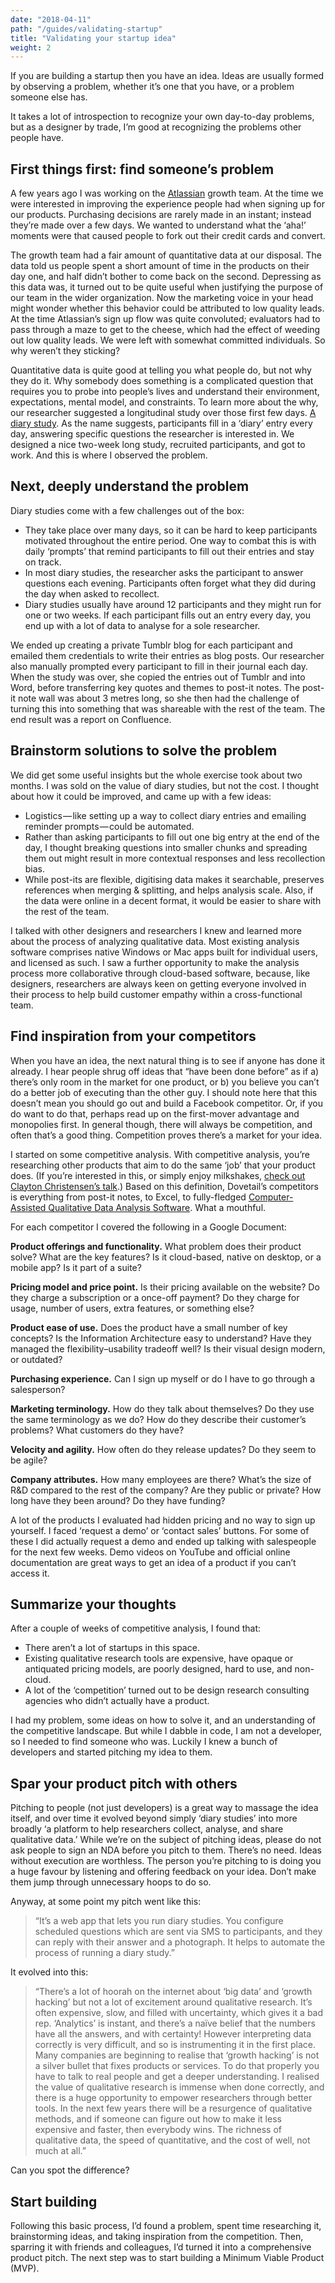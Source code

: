 ```yaml
---
date: "2018-04-11"
path: "/guides/validating-startup"
title: "Validating your startup idea"
weight: 2
---
```


If you are building a startup then you have an idea. Ideas are usually formed by observing a problem, whether it’s one that you have, or a problem someone else has.

It takes a lot of introspection to recognize your own day-to-day problems, but as a designer by trade, I’m good at recognizing the problems other people have.

## First things first: find someone’s problem

A few years ago I was working on the [Atlassian](https://atlassian.com) growth team. At the time we were interested in improving the experience people had when signing up for our products. Purchasing decisions are rarely made in an instant; instead they’re made over a few days. We wanted to understand what the ‘aha!’ moments were that caused people to fork out their credit cards and convert.

The growth team had a fair amount of quantitative data at our disposal. The data told us people spent a short amount of time in the products on their day one, and half didn’t bother to come back on the second. Depressing as this data was, it turned out to be quite useful when justifying the purpose of our team in the wider organization. Now the marketing voice in your head might wonder whether this behavior could be attributed to low quality leads. At the time Atlassian’s sign up flow was quite convoluted; evaluators had to pass through a maze to get to the cheese, which had the effect of weeding out low quality leads. We were left with somewhat committed individuals. So why weren’t they sticking?

Quantitative data is quite good at telling you what people do, but not why they do it. Why somebody does something is a complicated question that requires you to probe into people’s lives and understand their environment, expectations, mental model, and constraints. To learn more about the why, our researcher suggested a longitudinal study over those first few days. [A diary study](/guides/diary-studies). As the name suggests, participants fill in a ‘diary’ entry every day, answering specific questions the researcher is interested in. We designed a nice two-week long study, recruited participants, and got to work. And this is where I observed the problem.

## Next, deeply understand the problem

Diary studies come with a few challenges out of the box:

* They take place over many days, so it can be hard to keep participants motivated throughout the entire period. One way to combat this is with daily ‘prompts’ that remind participants to fill out their entries and stay on track.
* In most diary studies, the researcher asks the participant to answer questions each evening. Participants often forget what they did during the day when asked to recollect.
* Diary studies usually have around 12 participants and they might run for one or two weeks. If each participant fills out an entry every day, you end up with a lot of data to analyse for a sole researcher.

We ended up creating a private Tumblr blog for each participant and emailed them credentials to write their entries as blog posts. Our researcher also manually prompted every participant to fill in their journal each day. When the study was over, she copied the entries out of Tumblr and into Word, before transferring key quotes and themes to post-it notes. The post-it note wall was about 3 metres long, so she then had the challenge of turning this into something that was shareable with the rest of the team. The end result was a report on Confluence.

## Brainstorm solutions to solve the problem

We did get some useful insights but the whole exercise took about two months. I was sold on the value of diary studies, but not the cost. I thought about how it could be improved, and came up with a few ideas:

* Logistics — like setting up a way to collect diary entries and emailing reminder prompts — could be automated.
* Rather than asking participants to fill out one big entry at the end of the day, I thought breaking questions into smaller chunks and spreading them out might result in more contextual responses and less recollection bias.
* While post-its are flexible, digitising data makes it searchable, preserves references when merging & splitting, and helps analysis scale. Also, if the data were online in a decent format, it would be easier to share with the rest of the team.

I talked with other designers and researchers I knew and learned more about the process of analyzing qualitative data. Most existing analysis software comprises native Windows or Mac apps built for individual users, and licensed as such. I saw a further opportunity to make the analysis process more collaborative through cloud-based software, because, like designers, researchers are always keen on getting everyone involved in their process to help build customer empathy within a cross-functional team.

## Find inspiration from your competitors

When you have an idea, the next natural thing is to see if anyone has done it already. I hear people shrug off ideas that “have been done before” as if a) there’s only room in the market for one product, or b) you believe you can’t do a better job of executing than the other guy. I should note here that this doesn’t mean you should go out and build a Facebook competitor. Or, if you do want to do that, perhaps read up on the first-mover advantage and monopolies first. In general though, there will always be competition, and often that’s a good thing. Competition proves there’s a market for your idea.

I started on some competitive analysis. With competitive analysis, you’re researching other products that aim to do the same ‘job’ that your product does. (If you’re interested in this, or simply enjoy milkshakes, [check out Clayton Christensen’s talk](https://www.youtube.com/watch?v=kGuSM3yUxik).) Based on this definition, Dovetail’s competitors is everything from post-it notes, to Excel, to fully-fledged [Computer-Assisted Qualitative Data Analysis Software](https://en.wikipedia.org/wiki/Computer-assisted_qualitative_data_analysis_software). What a mouthful.

For each competitor I covered the following in a Google Document:

**Product offerings and functionality.** What problem does their product solve? What are the key features? Is it cloud-based, native on desktop, or a mobile app? Is it part of a suite?

**Pricing model and price point.** Is their pricing available on the website? Do they charge a subscription or a once-off payment? Do they charge for usage, number of users, extra features, or something else?

**Product ease of use.** Does the product have a small number of key concepts? Is the Information Architecture easy to understand? Have they managed the flexibility–usability tradeoff well? Is their visual design modern, or outdated?

**Purchasing experience.** Can I sign up myself or do I have to go through a salesperson?

**Marketing terminology.** How do they talk about themselves? Do they use the same terminology as we do? How do they describe their customer’s problems? What customers do they have?

**Velocity and agility.** How often do they release updates? Do they seem to be agile?

**Company attributes.** How many employees are there? What’s the size of R&D compared to the rest of the company? Are they public or private? How long have they been around? Do they have funding?

A lot of the products I evaluated had hidden pricing and no way to sign up yourself. I faced ‘request a demo’ or ‘contact sales’ buttons. For some of these I did actually request a demo and ended up talking with salespeople for the next few weeks. Demo videos on YouTube and official online documentation are great ways to get an idea of a product if you can’t access it.

## Summarize your thoughts

After a couple of weeks of competitive analysis, I found that:

* There aren’t a lot of startups in this space.
* Existing qualitative research tools are expensive, have opaque or antiquated pricing models, are poorly designed, hard to use, and non-cloud.
* A lot of the ‘competition’ turned out to be design research consulting agencies who didn’t actually have a product.

I had my problem, some ideas on how to solve it, and an understanding of the competitive landscape. But while I dabble in code, I am not a developer, so I needed to find someone who was. Luckily I knew a bunch of developers and started pitching my idea to them.

## Spar your product pitch with others

Pitching to people (not just developers) is a great way to massage the idea itself, and over time it evolved beyond simply ‘diary studies’ into more broadly ‘a platform to help researchers collect, analyse, and share qualitative data.’ While we’re on the subject of pitching ideas, please do not ask people to sign an NDA before you pitch to them. There’s no need. Ideas without execution are worthless. The person you’re pitching to is doing you a huge favour by listening and offering feedback on your idea. Don’t make them jump through unnecessary hoops to do so.

Anyway, at some point my pitch went like this:

> “It’s a web app that lets you run diary studies. You configure scheduled questions which are sent via SMS to participants, and they can reply with their answer and a photograph. It helps to automate the process of running a diary study.”

It evolved into this:

> “There’s a lot of hoorah on the internet about ‘big data’ and ‘growth hacking’ but not a lot of excitement around qualitative research. It’s often expensive, slow, and filled with uncertainty, which gives it a bad rep. ‘Analytics’ is instant, and there’s a naïve belief that the numbers have all the answers, and with certainty! However interpreting data correctly is very difficult, and so is instrumenting it in the first place. Many companies are beginning to realise that ‘growth hacking’ is not a silver bullet that fixes products or services. To do that properly you have to talk to real people and get a deeper understanding. I realised the value of qualitative research is immense when done correctly, and there is a huge opportunity to empower researchers through better tools. In the next few years there will be a resurgence of qualitative methods, and if someone can figure out how to make it less expensive and faster, then everybody wins. The richness of qualitative data, the speed of quantitative, and the cost of well, not much at all.”

Can you spot the difference?

## Start building

Following this basic process, I’d found a problem, spent time researching it, brainstorming ideas, and taking inspiration from the competition. Then, sparring it with friends and colleagues, I’d turned it into a comprehensive product pitch. The next step was to start building a Minimum Viable Product (MVP).
